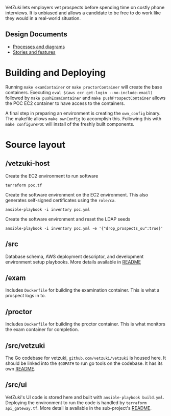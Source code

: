 VetZuki lets employers vet prospects before spending time on costly phone interviews. It is unbiased and allows a candidate to be free to do work like they would in a real-world situation.


## Design Documents

* [Processes and diagrams](https://docs.google.com/presentation/d/1pjBTq506C-PzuDA8mbtWvYD32PWxfomcmMjJwMGKrbE/edit#slide=id.p)
* [Stories and features](https://docs.google.com/document/d/1LnkD2yBv7YxoU-yW1Sgu4tGjlYaKoRUYMt5UrUKDGmw/edit)

# Building and Deploying

Running `make examContainer` or `make proctorContainer` will create the base containers. Executing `eval $(aws ecr get-login --no-include-email)` followed by `make pushExamContainer` and `make pushProspectContainer` allows the POC EC2 container to have access to the containers.

A final step in preparing an environment is creating the `own_config` binary. The makefile allows `make ownConfig` to accomplish this. Following this with `make configurePOC` will install of the freshly built components.

# Source layout

## /vetzuki-host

Create the EC2 environment to run software

```
terraform poc.tf
```

Create the software environment on the EC2 environment. This also generates self-signed certificates using the `role/ca`.

```
ansible-playbook -i inventory poc.yml
```

Create the software environment and reset the LDAP seeds

```
ansible-playbook -i inventory poc.yml -e '{"drop_prospects_ou":true}'
```
## /src

Database schema, AWS deployment descriptor, and development environment setup playbooks. More details available in [README](src/README.md)

## /exam

Includes `Dockerfile` for building the examination container. This is what a prospect logs in to.

## /proctor

Includes `Dockerfile` for building the proctor container. This is what monitors the exam container for completion.

## /src/vetzuki

The Go codebase for vetzuki, `github.com/vetzuki/vetzuki` is housed here. It should be linked into the `$GOPATH` to run go tools on the codebase. It has its own [README](src/vetzuki/README.md).

## /src/ui

VetZuki's UI code is stored here and built with `ansible-playbook build.yml`. Deploying the environment to run the code is handled by `terraform api_gateway.tf`. More detail is available in the sub-project's [README](src/ui/README.md).
